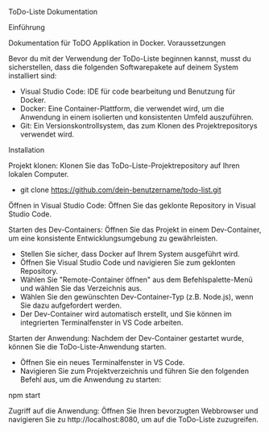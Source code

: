 ToDo-Liste Dokumentation

Einführung

Dokumentation für ToDO Applikation in Docker. 
Voraussetzungen

Bevor du mit der Verwendung der ToDo-Liste beginnen kannst, musst du sicherstellen, dass die folgenden Softwarepakete auf deinem System installiert sind:

- Visual Studio Code: IDE für code bearbeitung und Benutzung für Docker.
- Docker: Eine Container-Plattform, die verwendet wird, um die Anwendung in einem isolierten und konsistenten Umfeld auszuführen.
- Git: Ein Versionskontrollsystem, das zum Klonen des Projektrepositorys verwendet wird.

Installation

Projekt klonen: Klonen Sie das ToDo-Liste-Projektrepository auf Ihren lokalen Computer.

- git clone https://github.com/dein-benutzername/todo-list.git

Öffnen in Visual Studio Code: Öffnen Sie das geklonte Repository in Visual Studio Code.


Starten des Dev-Containers: Öffnen Sie das Projekt in einem Dev-Container, um eine konsistente Entwicklungsumgebung zu gewährleisten.

- Stellen Sie sicher, dass Docker auf Ihrem System ausgeführt wird.
- Öffnen Sie Visual Studio Code und navigieren Sie zum geklonten Repository.
- Wählen Sie "Remote-Container öffnen" aus dem Befehlspalette-Menü und wählen Sie das Verzeichnis aus.
- Wählen Sie den gewünschten Dev-Container-Typ (z.B. Node.js), wenn Sie dazu aufgefordert werden.
- Der Dev-Container wird automatisch erstellt, und Sie können im integrierten Terminalfenster in VS Code arbeiten.

Starten der Anwendung: Nachdem der Dev-Container gestartet wurde, können Sie die ToDo-Liste-Anwendung starten.

- Öffnen Sie ein neues Terminalfenster in VS Code.
- Navigieren Sie zum Projektverzeichnis und führen Sie den folgenden Befehl aus, um die Anwendung zu starten:

npm start

Zugriff auf die Anwendung: Öffnen Sie Ihren bevorzugten Webbrowser und navigieren Sie zu 
http://localhost:8080, um auf die ToDo-Liste zuzugreifen.